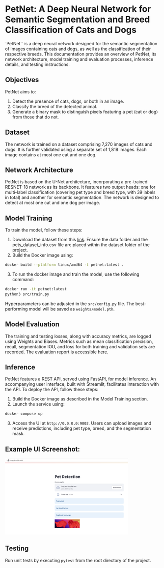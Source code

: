 # PetNet: A Deep Neural Network for Semantic Segmentation and Breed Classification of Cats and Dogs


`PetNet`` is a deep neural network designed for the semantic segmentation of images containing cats and dogs, as well as the classification of their respective breeds. This documentation provides an overview of PetNet, its network architecture, model training and evaluation processes, inference details, and testing instructions.


## Objectives
PetNet aims to:

1. Detect the presence of cats, dogs, or both in an image.
2. Classify the breed of the detected animal.
3. Generate a binary mask to distinguish pixels featuring a pet (cat or dog) from those that do not.

## Dataset
The network is trained on a dataset comprising 7,270 images of cats and dogs. It is further validated using a separate set of 1,818 images. Each image contains at most one cat and one dog.

## Network Architecture
PetNet is based on the U-Net architecture, incorporating a pre-trained RESNET-18 network as its backbone. It features two output heads: one for multi-label classification (covering pet type and breed type, with 39 labels in total) and another for semantic segmentation. The network is designed to detect at most one cat and one dog per image.

## Model Training
To train the model, follow these steps:

1. Download the dataset from this [link]((https://github.com/harrison-ai/hai-tech-tasks/releases/download/v0.1/cats_and_dogs.zip)). Ensure the data folder and the pets_dataset_info.csv file are placed within the dataset folder of the project.
2. Build the Docker image using:
```bash
docker build --platform linux/amd64 -t petnet:latest .
```
3. To run the docker image and train the model, use the following command:
```bash
docker run -it petnet:latest
python3 src/train.py
```
Hyperparameters can be adjusted in the `src/config.py` file. The best-performing model will be saved as `weights/model.pth`.


## Model Evaluation
The training and testing losses, along with accuracy metrics, are logged using Weights and Biases. Metrics such as mean classification precision, recall, segmentation IOU, and loss for both training and validation sets are recorded. The evaluation report is accessible [here](https://api.wandb.ai/links/qmaruf/48qzjuz9).

## Inference
PetNet features a REST API, served using FastAPI, for model inference. An accompanying user interface, built with Streamlit, facilitates interaction with the API. To deploy the API, follow these steps:
1. Build the Docker image as described in the Model Training section.
2. Launch the service using:
```bash
docker compose up
```
3. Access the UI at `http://0.0.0.0:9002`. Users can upload images and receive predictions, including pet type, breed, and the segmentation mask.


## Example UI Screenshot:
<img src="imgs/inf.png" width="400">

## Testing
Run unit tests by executing `pytest` from the root directory of the project.